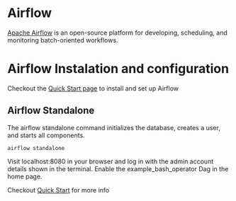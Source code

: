 # Airflow

[Apache Airflow](https://airflow.apache.org/docs/apache-airflow/stable/index.html) is an open-source platform for developing, scheduling, and monitoring batch-oriented workflows.

# Airflow Instalation and configuration

Checkout the [Quick Start page](https://airflow.apache.org/docs/apache-airflow/stable/start.html#quick-start) to install and set up Airflow

## Airflow Standalone

The airflow standalone command initializes the database, creates a user, and starts all components.

```
airflow standalone
```

Visit localhost:8080 in your browser and log in with the admin account details shown in the terminal. Enable the example_bash_operator Dag in the home page.

Checkout [Quick Start](https://airflow.apache.org/docs/apache-airflow/stable/start.html) for more info